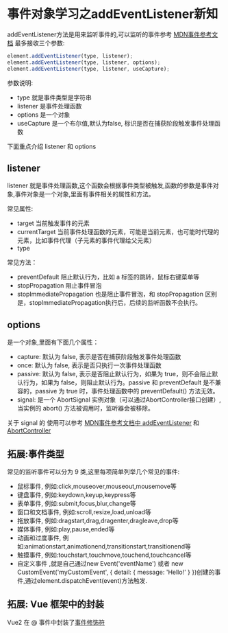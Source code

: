 # 事件对象学习之addEventListener新知

addEventListener方法是用来监听事件的,可以监听的事件参考 [MDN事件参考文档](https://developer.mozilla.org/zh-CN/docs/Web/Events?spm=5176.28103460.0.0.178d1db85kSPPF)
最多接收三个参数:

```js
element.addEventListener(type, listener);
element.addEventListener(type, listener, options);
element.addEventListener(type, listener, useCapture);
```

参数说明:

- type 就是事件类型是字符串
- listener 是事件处理函数
- options 是一个对象
- useCapture 是一个布尔值,默认为false, 标识是否在捕获阶段触发事件处理函数

下面重点介绍 listener 和 options

## listener

listener 就是事件处理函数,这个函数会根据事件类型被触发,函数的参数是事件对象,事件对象是一个对象,里面有事件相关的属性和方法。

常见属性:

- target 当前触发事件的元素
- currentTarget 当前事件处理函数的元素，可能是当前元素，也可能时代理的元素，比如事件代理（子元素的事件代理给父元素）
- type

常见方法：

- preventDefault 阻止默认行为，比如 a 标签的跳转，鼠标右键菜单等
- stopPropagation 阻止事件冒泡
- stopImmediatePropagation 也是阻止事件冒泡，和 stopPropagation 区别是，stopImmediatePropagation执行后，后续的监听函数不会执行。

## options

是一个对象,里面有下面几个属性：

- capture: 默认为 false, 表示是否在捕获阶段触发事件处理函数
- once: 默认为 false, 表示是否只执行一次事件处理函数
- passive: 默认为 false, 表示是否阻止默认行为，如果为 true，则不会阻止默认行为，如果为 false，则阻止默认行为。passive 和 preventDefault 是不兼容的，passive 为 true 时，事件处理函数中的 preventDefault() 方法无效。
- signal: 是一个 AbortSignal 实例对象（可以通过AbortController接口创建）, 当实例的 abort() 方法被调用时，监听器会被移除。

关于 signal 的 使用可以参考 [MDN事件参考文档中 addEventListener](https://developer.mozilla.org/zh-CN/docs/Web/API/EventTarget/addEventListener)
和 [AbortController](https://developer.mozilla.org/zh-CN/docs/Web/API/AbortController)

## 拓展:事件类型

常见的监听事件可以分为 9 类,这里每项简单列举几个常见的事件:

- 鼠标事件, 例如:click,mouseover,mouseout,mousemove等
- 键盘事件, 例如:keydown,keyup,keypress等
- 表单事件, 例如:submit,focus,blur,change等
- 窗口和文档事件, 例如:scroll,resize,load,unload等
- 拖放事件, 例如:dragstart,drag,dragenter,dragleave,drop等
- 媒体事件, 例如:play,pause,ended等
- 动画和过度事件, 例如:animationstart,animationend,transitionstart,transitionend等
- 触摸事件, 例如:touchstart,touchmove,touchend,touchcancel等
- 自定义事件 ,就是自己通过new Event('eventName') 或者  new CustomEvent('myCustomEvent', { detail: { message: 'Hello!' } })创建的事件,通过element.dispatchEvent(event)方法触发.

## 拓展: Vue 框架中的封装

Vue2 在 @ 事件中封装了[事件修饰符](https://v2.cn.vuejs.org/v2/guide/events.html)
